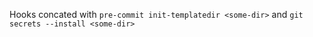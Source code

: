 Hooks concated with `pre-commit init-templatedir <some-dir>` and `git secrets --install <some-dir>`
